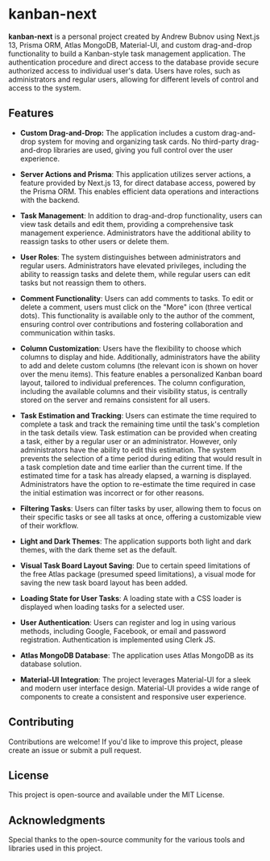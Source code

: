 # kanban-next

**kanban-next** is a personal project created by Andrew Bubnov using Next.js 13, Prisma ORM, Atlas MongoDB, Material-UI, and custom drag-and-drop functionality to build a Kanban-style task management application. The authentication procedure and direct access to the database provide secure authorized access to individual user's data. Users have roles, such as administrators and regular users, allowing for different levels of control and access to the system.

## Features

- **Custom Drag-and-Drop:** The application includes a custom drag-and-drop system for moving and organizing task cards. No third-party drag-and-drop libraries are used, giving you full control over the user experience.

- **Server Actions and Prisma**: This application utilizes server actions, a feature provided by Next.js 13, for direct database access, powered by the Prisma ORM. This enables efficient data operations and interactions with the backend.

- **Task Management**: In addition to drag-and-drop functionality, users can view task details and edit them, providing a comprehensive task management experience. Administrators have the additional ability to reassign tasks to other users or delete them.

- **User Roles**: The system distinguishes between administrators and regular users. Administrators have elevated privileges, including the ability to reassign tasks and delete them, while regular users can edit tasks but not reassign them to others.
  
- **Comment Functionality**: Users can add comments to tasks. To edit or delete a comment, users must click on the "More" icon (three vertical dots). This functionality is available only to the author of the comment, ensuring control over contributions and fostering collaboration and communication within tasks.

- **Column Customization**: Users have the flexibility to choose which columns to display and hide. Additionally, administrators have the ability to add and delete custom columns (the relevant icon is shown on hover over the menu items). This feature enables a personalized Kanban board layout, tailored to individual preferences. The column configuration, including the available columns and their visibility status, is centrally stored on the server and remains consistent for all users.
  
- **Task Estimation and Tracking**: Users can estimate the time required to complete a task and track the remaining time until the task's completion in the task details view. Task estimation can be provided when creating a task, either by a regular user or an administrator. However, only administrators have the ability to edit this estimation. The system prevents the selection of a time period during editing that would result in a task completion date and time earlier than the current time. If the estimated time for a task has already elapsed, a warning is displayed. Administrators have the option to re-estimate the time required in case the initial estimation was incorrect or for other reasons.

- **Filtering Tasks**: Users can filter tasks by user, allowing them to focus on their specific tasks or see all tasks at once, offering a customizable view of their workflow.

- **Light and Dark Themes**: The application supports both light and dark themes, with the dark theme set as the default.
  
- **Visual Task Board Layout Saving**: Due to certain speed limitations of the free Atlas package (presumed speed limitations), a visual mode for saving the new task board layout has been added.

- **Loading State for User Tasks**: A loading state with a CSS loader is displayed when loading tasks for a selected user.
  
- **User Authentication**: Users can register and log in using various methods, including Google, Facebook, or email and password registration. Authentication is implemented using Clerk JS.

- **Atlas MongoDB Database**: The application uses Atlas MongoDB as its database solution.

- **Material-UI Integration**: The project leverages Material-UI for a sleek and modern user interface design. Material-UI provides a wide range of components to create a consistent and responsive user experience.

## Contributing

Contributions are welcome! If you'd like to improve this project, please create an issue or submit a pull request.

## License

This project is open-source and available under the MIT License.

## Acknowledgments

Special thanks to the open-source community for the various tools and libraries used in this project.

